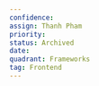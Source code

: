 ```yaml
---
confidence: 
assign: Thanh Pham
priority: 
status: Archived
date: 
quadrant: Frameworks
tag: Frontend
---
```


